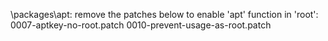 \packages\apt: remove the patches below to enable 'apt' function in 'root':
0007-aptkey-no-root.patch
0010-prevent-usage-as-root.patch
